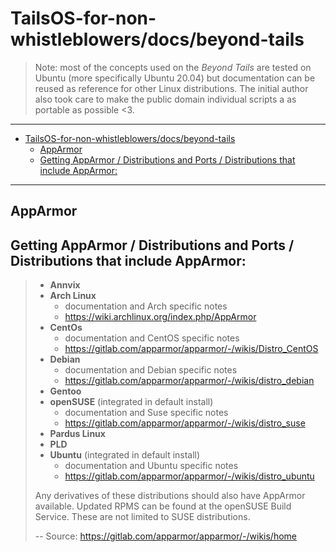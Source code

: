 # TailsOS-for-non-whistleblowers/docs/beyond-tails
> Note: most of the concepts used on the _Beyond Tails_ are tested on
Ubuntu (more specifically Ubuntu 20.04) but documentation can be reused
as reference for other Linux distributions. The initial author also
took care to make the public domain individual scripts a as portable
as possible <3.

---

<!-- TOC -->

- [TailsOS-for-non-whistleblowers/docs/beyond-tails](#tailsos-for-non-whistleblowersdocsbeyond-tails)
    - [AppArmor](#apparmor)
    - [Getting AppArmor / Distributions and Ports / Distributions that include AppArmor:](#getting-apparmor--distributions-and-ports--distributions-that-include-apparmor)

<!-- /TOC -->

---

## AppArmor

## Getting AppArmor / Distributions and Ports / Distributions that include AppArmor:

> - **Annvix**
> - **Arch Linux**
>   - documentation and Arch specific notes
>   - <https://wiki.archlinux.org/index.php/AppArmor>
> - **CentOs**
>   - documentation and CentOS specific notes
>   - <https://gitlab.com/apparmor/apparmor/-/wikis/Distro_CentOS>
> - **Debian**
>   - documentation and Debian specific notes
>   - <https://gitlab.com/apparmor/apparmor/-/wikis/distro_debian>
> - **Gentoo**
> - **openSUSE** (integrated in default install)
>   - documentation and Suse specific notes
>   - <https://gitlab.com/apparmor/apparmor/-/wikis/distro_suse>
> - **Pardus Linux**
> - **PLD**
> - **Ubuntu** (integrated in default install)
>   - documentation and Ubuntu specific notes
>   - <https://gitlab.com/apparmor/apparmor/-/wikis/distro_ubuntu>
> 
> Any derivatives of these distributions should also have AppArmor available. Updated RPMS can be found at the openSUSE Build Service. These are not limited to SUSE distributions.
>
> -- Source: <https://gitlab.com/apparmor/apparmor/-/wikis/home>